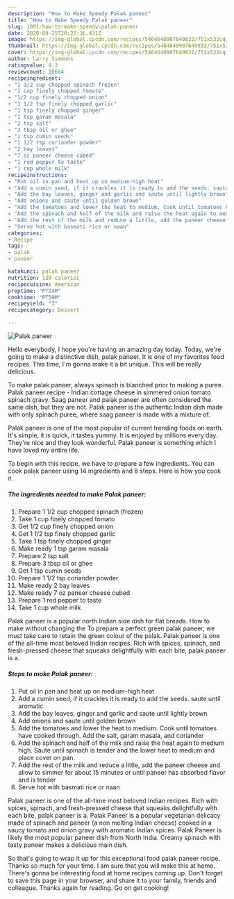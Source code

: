 ```yaml
---
description: "How to Make Speedy Palak paneer"
title: "How to Make Speedy Palak paneer"
slug: 1091-how-to-make-speedy-palak-paneer
date: 2020-08-25T20:27:36.431Z
image: https://img-global.cpcdn.com/recipes/5464640907640832/751x532cq70/palak-paneer-recipe-main-photo.jpg
thumbnail: https://img-global.cpcdn.com/recipes/5464640907640832/751x532cq70/palak-paneer-recipe-main-photo.jpg
cover: https://img-global.cpcdn.com/recipes/5464640907640832/751x532cq70/palak-paneer-recipe-main-photo.jpg
author: Larry Simmons
ratingvalue: 4.3
reviewcount: 10664
recipeingredient:
- "1 1/2 cup chopped spinach frozen"
- "1 cup finely chopped tomato"
- "1/2 cup finely chopped onion"
- "1 1/2 tsp finely chopped garlic"
- "1 tsp finely chopped ginger"
- "1 tsp garam masala"
- "2 tsp salt"
- "3 tbsp oil or ghee"
- "1 tsp cumin seeds"
- "1 1/2 tsp coriander powder"
- "2 bay leaves"
- "7 oz paneer cheese cubed"
- "1 red pepper to taste"
- "1 cup whole milk"
recipeinstructions:
- "Put oil in pan and heat up on medium-high heat"
- "Add a cumin seed, if it crackles it is ready to add the seeds. saute until aromatic"
- "Add the bay leaves, ginger and garlic and saute until lightly brown"
- "Add onions and saute until golden brown"
- "Add the tomatoes and lower the heat to medium. Cook until tomatoes have cooked through. Add the salt, garam masala, and coriander"
- "Add the spinach and half of the milk and raise the heat again to medium high. Saute until spinach is tender and the lower heat to medium and place cover on pan."
- "Add the rest of the milk and reduce a little, add the paneer cheese and allow to simmer for about 15 minutes or until paneer has absorbed flavor and is tender"
- "Serve hot with basmati rice or naan"
categories:
- Recipe
tags:
- palak
- paneer

katakunci: palak paneer 
nutrition: 130 calories
recipecuisine: American
preptime: "PT24M"
cooktime: "PT59M"
recipeyield: "3"
recipecategory: Dessert

---
```



![Palak paneer](https://img-global.cpcdn.com/recipes/5464640907640832/751x532cq70/palak-paneer-recipe-main-photo.jpg)

Hello everybody, I hope you're having an amazing day today. Today, we're going to make a distinctive dish, palak paneer. It is one of my favorites food recipes. This time, I'm gonna make it a bit unique. This will be really delicious.

To make palak paneer, always spinach is blanched prior to making a puree. Palak paneer recipe - Indian cottage cheese in simmered onion tomato spinach gravy. Saag paneer and palak paneer are often considered the same dish, but they are not. Palak paneer is the authentic Indian dish made with only spinach puree, where saag paneer is made with a mixture of.

Palak paneer is one of the most popular of current trending foods on earth. It's simple, it is quick, it tastes yummy. It is enjoyed by millions every day. They're nice and they look wonderful. Palak paneer is something which I have loved my entire life.


To begin with this recipe, we have to prepare a few ingredients. You can cook palak paneer using 14 ingredients and 8 steps. Here is how you cook it.

<!--inarticleads1-->

##### The ingredients needed to make Palak paneer:

1. Prepare 1 1/2 cup chopped spinach (frozen)
1. Take 1 cup finely chopped tomato
1. Get 1/2 cup finely chopped onion
1. Get 1 1/2 tsp finely chopped garlic
1. Take 1 tsp finely chopped ginger
1. Make ready 1 tsp garam masala
1. Prepare 2 tsp salt
1. Prepare 3 tbsp oil or ghee
1. Get 1 tsp cumin seeds
1. Prepare 1 1/2 tsp coriander powder
1. Make ready 2 bay leaves
1. Make ready 7 oz paneer cheese cubed
1. Prepare 1 red pepper to taste
1. Take 1 cup whole milk


Palak paneer is a popular north Indian side dish for flat breads. How to make without changing the To prepare a perfect green palak paneer, we must take care to retain the green colour of the palak. Palak paneer is one of the all-time most beloved Indian recipes. Rich with spices, spinach, and fresh-pressed cheese that squeaks delightfully with each bite, palak paneer is a. 

<!--inarticleads2-->

##### Steps to make Palak paneer:

1. Put oil in pan and heat up on medium-high heat
1. Add a cumin seed, if it crackles it is ready to add the seeds. saute until aromatic
1. Add the bay leaves, ginger and garlic and saute until lightly brown
1. Add onions and saute until golden brown
1. Add the tomatoes and lower the heat to medium. Cook until tomatoes have cooked through. Add the salt, garam masala, and coriander
1. Add the spinach and half of the milk and raise the heat again to medium high. Saute until spinach is tender and the lower heat to medium and place cover on pan.
1. Add the rest of the milk and reduce a little, add the paneer cheese and allow to simmer for about 15 minutes or until paneer has absorbed flavor and is tender
1. Serve hot with basmati rice or naan


Palak paneer is one of the all-time most beloved Indian recipes. Rich with spices, spinach, and fresh-pressed cheese that squeaks delightfully with each bite, palak paneer is a. Palak Paneer is a popular vegetarian delicacy made of spinach and paneer (a non melting Indian cheese) cooked in a saucy tomato and onion gravy with aromatic Indian spices. Palak Paneer is likely the most popular paneer dish from North India. Creamy spinach with tasty paneer makes a delicious main dish. 

So that's going to wrap it up for this exceptional food palak paneer recipe. Thanks so much for your time. I am sure that you will make this at home. There's gonna be interesting food at home recipes coming up. Don't forget to save this page in your browser, and share it to your family, friends and colleague. Thanks again for reading. Go on get cooking!
